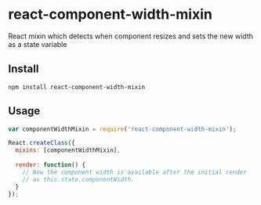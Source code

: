react-component-width-mixin
===========================

React mixin which detects when component resizes and sets the new width as a state variable

## Install
`npm install react-component-width-mixin`

## Usage
```javascript
var componentWidthMixin = require('react-component-width-mixin');

React.createClass({
  mixins: [componentWidthMixin],
  
  render: function() {
    // Now the component width is available after the initial render
    // as this.state.componentWidth.
  }
});
